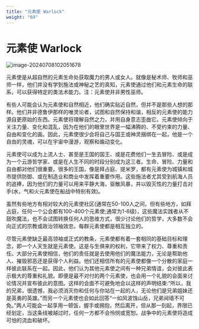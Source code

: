 ```yaml
---
title: "元素使 Warlock"
weight: "69"
---
```

# 元素使 Warlock

![image-20240708102051678](../assets/image-20240708102051678.webp)

元素使是从超自然的元素生命处获取魔力的男人或女人。就像是秘术师、牧师和巫师一样，他们并没有学到施法或神秘之艺的真知，元素使通过他们和元素生命的联系，可以获得特定的类法术能力。注：元素使并非男性巫师。

有些人可能会认为元素使和自然相近，他们确实贴近自然，但并不是那些人想的那样。他们并非德鲁伊那样的唯灵论者，试图和自然保持和谐，相反的元素使的能力源自更原始的东西。元素使将理解自然之力，并用自身意志歪曲它。元素使倾向于关注力量、变化和混乱，因为在他们的眼里世界是一幅沸腾的、不受约束的力量、自由和变化的画。因此，元素使很少会将自己与国王或神灵捆绑在一起，他是一个自由的灵魂，可以在宇宙中漫游，观察和煽动变化。

元素使可以成为上流人士、甚至是王国的国王、或是花费他们一生去冒险、或是成为一个云游哲学家、或是在人生不同的时段分别成为这三者。生命、冒险、力量和自由都对他们很重要。很多的王国，像是拜占庭、提米罗，都有元素使为城镇和城市提供防御、或在制造业和商业中发挥着重要作用。这些施法者尤其受到航海人员的追捧，因为他们的力量可以用来平静大海，驱散风暴，并以毁灭性的力量打击对手(水，气和火元素使在船战中特别有效)。

虽然有些地方有相对较大的元素使社区(通常在50-100人之间，但有些地方，如拜占庭，任何一个公会都有100-400个元素使;通常为1-6级)，这些魔法实践者从不鼓吹魔法，也不会试图转换任何人的思维方式，很少讨论他们的哲学，大多数不会向正式的宗教或政治领袖效忠。每群元素使都是相互独立的。

尽管元素使缺乏最高领袖或正式的教条，元素使都有着一套相同的基础目标和理念，即一个人天生就是元素使。这是与生俱来的权利，它带来了权力、尊重和责任。大部分元素使相信，他们的责任就是去使用他们的魔法能力，无论是帮助他人、摧毁邪恶还是获得个人利益。他们还相信所有的元素使都像一个分散的家庭一样彼此联系在一起。因此，他们认为其他元素使之间有一种兄弟情谊，会对彼此表示极大的尊重和礼貌。即便是最不对付的两个元素使，也会用一个礼貌的会面来讨论情况并宣布彼此的意图。这样的会面不可避免地会以这样的声明结束:“所以，我的兄弟，很遗憾，我必须消灭你和任何与你站在一起的人，无论他们是兄弟姐妹还是英勇的英雄。”而另一个元素使也会如此回答“一如风波蚀山岳，兄弟阋墙不可免。”两人可能会一起享用一顿饭，握手或拥抱，然后离开，但从那一刻起，界限已经划定，当这条线被越过时，任何一方都不会怜悯或宽恕。战争中的元素使将造成可怕的流血和破坏。
